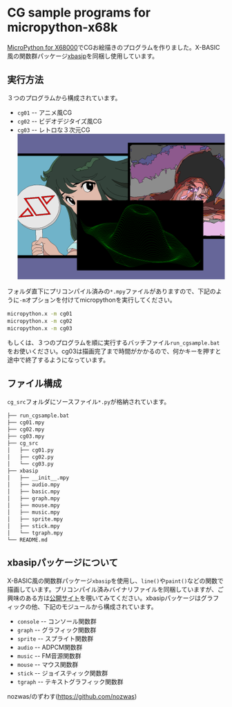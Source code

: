 # CG sample programs for micropython-x68k

[MicroPython for X68000](https://github.com/yunkya2/micropython-x68k)でCGお絵描きのプログラムを作りました。X-BASIC風の関数群パッケージ[xbasip](https://github.com/nozwas/xbasip-x68k)を同梱し使用しています。

## 実行方法

３つのプログラムから構成されています。

* `cg01` -- アニメ風CG
* `cg02` -- ビデオデジタイズ風CG
* `cg03` -- レトロな３次元CG
![cgsample](image/cgsample.png)

フォルダ直下にプリコンパイル済みの`*.mpy`ファイルがありますので、下記のように`-m`オプションを付けてmicropythonを実行してください。

```bash
micropython.x -m cg01
micropython.x -m cg02
micropython.x -m cg03
```

もしくは、３つのプログラムを順に実行するバッチファイル`run_cgsample.bat`をお使いください。cg03は描画完了まで時間がかかるので、何かキーを押すと途中で終了するようになっています。

## ファイル構成

`cg_src`フォルダにソースファイル`*.py`が格納されています。

```text
├── run_cgsample.bat
├── cg01.mpy
├── cg02.mpy
├── cg03.mpy
├── cg_src
│   ├── cg01.py
│   ├── cg02.py
│   └── cg03.py
├── xbasip
│   ├── __init__.mpy
│   ├── audio.mpy
│   ├── basic.mpy
│   ├── graph.mpy
│   ├── mouse.mpy
│   ├── music.mpy
│   ├── sprite.mpy
│   ├── stick.mpy
│   └── tgraph.mpy
└── README.md
```

## xbasipパッケージについて

X-BASIC風の関数群パッケージ`xbasip`を使用し、`line()`や`paint()`などの関数で描画しています。プリコンパイル済みバイナリファイルを同梱していますが、ご興味のある方は[公開サイト](https://github.com/nozwas/xbasip-x68k)を覗いてみてください。xbasipパッケージはグラフィックの他、下記のモジュールから構成されています。

* `console` -- コンソール関数群
* `graph` -- グラフィック関数群
* `sprite` -- スプライト関数群
* `audio` -- ADPCM関数群
* `music` -- FM音源関数群
* `mouse` -- マウス関数群
* `stick` -- ジョイスティック関数群
* `tgraph` -- テキストグラフィック関数群

nozwas/のずわす(https://github.com/nozwas)
